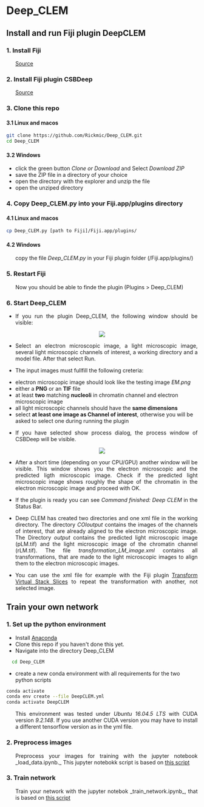# Deep_CLEM

## Install and run Fiji plugin DeepCLEM

### 1. Install Fiji

<ul>
  <p align="justify">
    <a href="https://imagej.net/Fiji/Downloads">Source</a>
  </p>
</ul>

### 2. Install Fiji plugin CSBDeep


<ul>
  <p align="justify">
    <a href="https://github.com/CSBDeep/CSBDeep_website/wiki/CSBDeep-in-Fiji-%E2%80%93-Installation">Source</a>
  </p>
</ul>

### 3. Clone this repo

#### 3.1 Linux and macos

```sh
git clone https://github.com/Rickmic/Deep_CLEM.git
cd Deep_CLEM
```

#### 3.2 Windows

<ul>
  <p align="justify">
    <li>
      click the green button <i>Clone or Download</i> and Select <i>Download ZIP</i>
    </li>
    <li>
      save the ZIP file in a directory of your choice
    </li>
    <li>
      open the directory with the explorer and unzip the file
    </li>
    <li>
      open the unziped directory 
    </li>
  </p>
</ul>

### 4. Copy Deep_CLEM.py into your Fiji.app/plugins directory

#### 4.1 Linux and macos

```sh
cp Deep_CLEM.py [path to Fiji]/Fiji.app/plugins/
```

#### 4.2 Windows

<ul>
  <p align="justify">
    copy the file <i>Deep_CLEM.py</i> in your Fiji plugin folder (/Fiji.app/plugins/)
  </p>
</ul>

### 5. Restart Fiji

<ul>
  <p align="justify">
    Now you should be able to finde the plugin (Plugins > Deep_CLEM)
  </p>
</ul>

### 6. Start Deep_CLEM


<ul>
  <li>
    <p align="justify">
      If you run the plugin Deep_CLEM, the following window should be visible:
    </p>
  </li>
</ul>



<p align="center"> 
  <img src="../assets/GUI1.png">
</p>


<ul>
  <li>
    <p align="justify">
      Select an electron microscopic image, a light microscopic image, several light microscopic channels of interest, a   working directory and a model file. After that select Run.
    </p>
  </li>
  <li>
    <p align="justify">
      The input images must fullfill the following creteria:
    </p>
  </li>
    <p align="justify; margin-left: 20em; padding-left: 20em">
      <li>
        electron microscopic image should look like the testing image <i>EM.png</i>
      </li>
      <li>
        either a <b>PNG</b> or an <b>TIF</b> file
      </li>
      <li>
        at least <b>two</b> matching <b>nucleoli</b> in chromatin channel and electron microscopic image
      </li>
      <li>
        all light microscopic channels should have the <b>same dimensions</b>
      </li>
      <li>
        select <b>at least one image as Channel of interest</b>, otherwise you will be asked to select one during running the plugin
      </li>
    </p>
  </li>
  <li>
    <p align="justify">
      If you have selected show process dialog, the process window of CSBDeep will be visible.
    </p>
  </li>
  </li>
</ul>



<p align="center"> 
  <img src="../assets/GUI2.png">
</p>


<ul>
  <li>
    <p align="justify"> 
      After a short time (depending on your CPU/GPU) another window will be visible. This window shows you the electron microscopic and the predicted ligth microscopic image. Check if the predicted light microscopic image shows roughly the shape of the chromatin in the electron microscopic image and proceed with OK. 
    </p>
  </li>
  <li>
    <p align="justify"> 
      If the plugin is ready you can see <i>Command finished: Deep CLEM</i> in the Status Bar.
    </p>
  </li>
    <li>
      <p align="justify"> 
        Deep CLEM has created two directories and one xml file in the working directory. The directory <i>COIoutput</i> contains the images of the channels of interest, that are already aligned to the electron microscopic image. The Directory <i>output</i> contains the predicted light microscopic image (pLM.tif) and the light microscopic image of the chromatin channel (rLM.tif). The file <i>transformation_LM_image.xml</i> contains all transformations, that are made to the light microscopic images to align them to the electron microscopic images.
      </p>
    </li>
    <li>
      <p align="justify">
        You can use the xml file for example with the Fiji plugin <a href="https://imagej.net/Transform_Virtual_Stack_Slices">Transform Virtual Stack Slices</a> to repeat the transformation with another, not selected image.
      </p>
    </li>
  </ul>



## Train your own network

### 1. Set up the python environment

<ul>
  <p align="justify">
    <li>
      Install <a href="https://www.anaconda.com/distribution/">Anaconda</a>
    </li>
    <li>
      Clone this repo if you haven't done this yet.
    </li>
    <li>
      Navigate into the directory Deep_CLEM
    </li>
  </p>
</ul>

```sh
  cd Deep_CLEM
  ```
<ul>
  <p align="justify">
    <li>
      create a new conda environment with all requirements for the two python scripts
    </li>
  </p>
</ul>

  ```sh
  conda activate
  conda env create --file DeepCLEM.yml
  conda activate DeepCLEM
  ```
  
<ul>
  <p align="justify">
    This environment was tested under <i>Ubuntu 16.04.5 LTS</i> with CUDA version <i>9.2.148</i>. If you use another CUDA version you may   have to install a different tensorflow version as in the yml file.
  </p>
</ul>

### 2. Preprocess images

<ul>
  <p align="justify">
    Preprocess your images for training with the jupyter notebook _load_data.ipynb._ This jupyter notebokk script is based on <a href="https://nbviewer.jupyter.org/url/csbdeep.bioimagecomputing.com/examples/denoising3D/1_datagen.ipynb">this script</a>
  </p>
</ul>

### 3. Train network

<ul>
  <p align="justify">
    Train your network with the jupyter notebok _train_network.ipynb_, that is based on <a href="https://nbviewer.jupyter.org/url/csbdeep.bioimagecomputing.com/examples/denoising3D/2_training.ipynb">this script</a>
  </p>
</ul>
